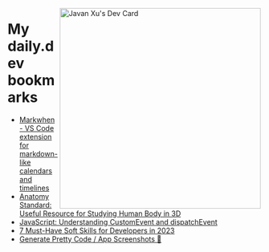
<a href="https://app.daily.dev/JavanXU"><img align="right" src="https://api.daily.dev/devcards/e45a150971844cd6959a94bb94e861ea.png?r=quw" width="400" alt="Javan Xu's Dev Card"/></a>

# My daily.dev bookmarks
<!-- daily.dev BOOKMARKS:START -->
- [Markwhen - VS Code extension for markdown-like calendars and timelines](https://app.daily.dev/posts/TmcGvvabs?utm_source=rss&utm_medium=bookmarks&utm_campaign=6ueXw3FRNQzpNtewCDbI6)
- [Anatomy Standard: Useful Resource for Studying Human Body in 3D](https://app.daily.dev/posts/lGfP9to_P?utm_source=rss&utm_medium=bookmarks&utm_campaign=6ueXw3FRNQzpNtewCDbI6)
- [JavaScript: Understanding CustomEvent and dispatchEvent](https://app.daily.dev/posts/sdQyf6rov?utm_source=rss&utm_medium=bookmarks&utm_campaign=6ueXw3FRNQzpNtewCDbI6)
- [7 Must-Have Soft Skills for Developers in 2023](https://app.daily.dev/posts/IlyPL1jIV?utm_source=rss&utm_medium=bookmarks&utm_campaign=6ueXw3FRNQzpNtewCDbI6)
- [Generate Pretty Code / App Screenshots 📸](https://app.daily.dev/posts/JsIMT7bAz?utm_source=rss&utm_medium=bookmarks&utm_campaign=6ueXw3FRNQzpNtewCDbI6)
<!-- daily.dev BOOKMARKS:END -->
